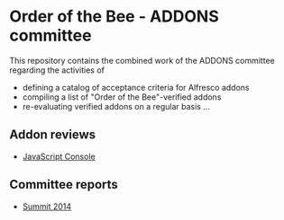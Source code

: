 # Order of the Bee - ADDONS committee

This repository contains the combined work of the ADDONS committee regarding the activities of
* defining a catalog of acceptance criteria for Alfresco addons
* compiling a list of "Order of the Bee"-verified addons
* re-evaluating verified addons on a regular basis
...

## Addon reviews

* [JavaScript Console](https://github.com/OrderOfTheBee/addons/blob/master/addon-reviews/JavaScript%20Console.md)

## Committee reports

* [Summit 2014](https://github.com/OrderOfTheBee/addons/blob/master/reports/20141006%20-%20ADDON%20report%20to%20board%20-%20Summit%202014.md)